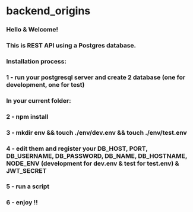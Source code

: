 # backend_origins

### Hello & Welcome!

### This is REST API using a Postgres database.

### Installation process:

###  1 - run your postgresql server and create 2 database (one for development, one for test)
###  In your current folder: 
###  2 - npm install
###  3 - mkdir env && touch ./env/dev.env && touch ./env/test.env
###  4 - edit them and register your DB_HOST, PORT, DB_USERNAME, DB_PASSWORD, DB_NAME, DB_HOSTNAME, NODE_ENV (development for dev.env & test for test.env) & JWT_SECRET
###  5 - run a script
###  6 - enjoy !!

